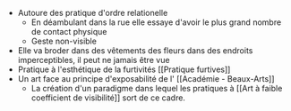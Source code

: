 - Autoure des pratique d'ordre relationelle
	- En déambulant dans la rue elle essaye d'avoir le plus grand nombre de contact physique
	- Geste non-visible
- Elle va broder dans des vêtements des fleurs dans des endroits imperceptibles, il peut ne jamais être vue
- Pratique à l'esthétique de la furtivités [[Pratique furtives]]
- Un art face au principe d'exposabilité de l' [[Académie - Beaux-Arts]]
	- La création d'un paradigme dans lequel les pratiques à [[Art à faible coefficient de visibilité]] sort de ce cadre.